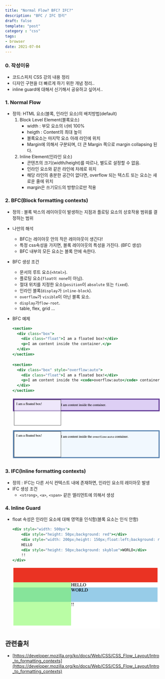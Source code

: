 ```yaml
---
title: "Normal Flow? BFC? IFC?"  
description: "BFC / IFC 정리"
draft: false 
template: "post"
category : "css"
tags:
- browser
date: 2021-07-04
---
```


### 0. 작성이유
- 코드스피치 CSS 강의 내용 정리
- 디자인 구현을 더 빠르게 하기 위한 개념 정리..
- inline guard에 대해서 신기해서 공유하고 싶어서..

### 1. Normal Flow

- 정의: HTML 요소(블록, 인라인 요소)의 배치방법(default)
    1. Block Level Element(블록요소)
        - width : 부모 요소의 너비 100%
        - heigth :  Content의 최대 높이
        - 블록요소는 마지막 요소 아래 라인에 위치
        - Margin에 의해서 구분되며, 더 큰 Margin 쪽으로 margin collapsing 된다.
    2. Inline Element(인라인 요소)
        - 콘텐츠의 크기(width/height)를 따르나, 별도로 설정할 수 없음.
        - 인라인 요소와 같은 라인에 차례로 위치
        - 해당 라인의 충분한 공간이 없다면, overflow 되는 텍스트 또는 요소는 새로운 줄에 위치
        - margin은 쓰기모드의 방향으로만 적용

### 2. BFC(Block formatting contexts)

- 정의 : 블록 박스의 레이아웃이 발생하는 지점과 플로팅 요소의 상호작용 범위를 결정하는 범위
- 나만의 해석
    - BFC는 레이아웃 안의 작은 레이아웃이 생긴다!
    - 특정 css속성을 가지면, 블록 레이아웃의 특성을 가진다. (BFC 생성)
    - BFC 내부의 모든 요소는 블록 안에 속한다.
- BFC 생성 조건
    - 문서의 루트 요소(`<html>`).
    - 플로팅 요소(`float이 none`이 아님).
    - 절대 위치를 지정한 요소(`position`이 `absolute` 또는 `fixed`).
    - 인라인 블록(`display`가 `inline-block`).
    - `overflow`가 `visible`이 아닌 블록 요소.
    - `display`가`flow-root`.
    - table, flex, grid ...
- BFC 예제

    ```jsx
    <section>
      <div class="box">
        <div class="float">I am a floated box!</div>
        <p>I am content inside the container.</p>
      </div>
    </section>

    <section>
      <div class="box" style="overflow:auto">
        <div class="float">I am a floated box!</div>
        <p>I am content inside the <code>overflow:auto</code> container.</p>
      </div>
    </section>
    ```
  ![BFC 예제](../../assets/bfc.png)

### 3. IFC(Inline formatting contexts)

- 정의 : IFC는 다른 서식 컨텍스트 내에 존재하면, 인라인 요소의 레이아웃 발생
- IFC 생성 조건
    - `<strong>`, `<a>`, `<span>` 같은 엘리먼트에 의해서 생성

### 4. Inline Guard

- float 속성은 인라인 요소에 대해 영역을 인식함(블록 요소는 인식 안함)

    ```jsx
    <div style="width: 500px">
        <div style="height: 50px;background: red"></div>
        <div style="width: 200px;height: 150px;float:left;background: rgba(0,255,0,0.5)"></div>
        HELLO
        <div style="height: 50px;background: skyblue">WORLD</div>
        !!
    </div>
    ```
    ![inline-guard](../../assets/inline-guard.png)


## 관련출처
- [https://developer.mozilla.org/ko/docs/Web/CSS/CSS_Flow_Layout/Intro_to_formatting_contexts](https://developer.mozilla.org/ko/docs/Web/CSS/CSS_Flow_Layout/Intro_to_formatting_contexts)
